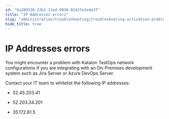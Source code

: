 ```yaml
---
id: "9a280330-22b2-11ed-9930-0242fe3e4a3f"
title: "IP Addresses errors"
slug: "administration/troubleshooting/troubleshooting-activation-problem/ip-addresses-errors"
hide_title: true
---
```


# <a id="troubleshooting-1011" class="anchor_top_offset"/><a id="ariaid-title1" class="anchor_top_offset"/>IP Addresses errors

<p xmlns="http://www.w3.org/1999/xhtml" className="shortdesc"> </p> 
<section xmlns="http://www.w3.org/1999/xhtml" className="section condition"><p className="p" /></section> 
<div xmlns="http://www.w3.org/1999/xhtml" className="bodydiv troubleSolution"><section className="section cause"><p className="p">You might encounter a problem with Katalon TestOps network configurations if you are integrating with an On-Premises development system such as Jira Server or Azure DevOps Server.</p></section><section className="section remedy"><div className="li step p"><span className="ph cmd">Contact your IT team to whitelist the following IP addresses:</span><div className="itemgroup info"><ul className="ul"><li className="li"><p className="p">52.45.203.41</p></li><li className="li"><p className="p">52.203.34.201</p></li><li className="li"><p className="p">35.172.81.5</p></li></ul></div></div></section></div>
